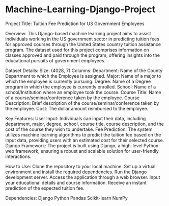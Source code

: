 # Machine-Learning-Django-Project
Project Title: Tuition Fee Prediction for US Government Employees

Overview: This Django-based machine learning project aims to assist individuals working in the US government sector in predicting tuition fees for approved courses through the United States country tuition assistance program. The dataset used for this project comprises information on classes approved and paid through the program, offering insights into the educational pursuits of government employees.

Dataset Details:
Size: (4028, 7)
Columns:
Department: Name of the County Department to which the Employee is assigned.
Major: Name of a major to which the employee is currently pursuing.
Degree: Name of a Degree program in which the employee is currently enrolled.
School: Name of a school/Institution where an employee took the course.
Course Title: Name of a course/seminar/conference taken by the employee.
Course Description: Brief description of the course/seminar/conference taken by the employee.
Cost: The dollar amount reimbursed to the employee.

Key Features:
User Input: Individuals can input their data, including department, major, degree, school, course title, course description, and the cost of the course they wish to undertake.
Fee Prediction: The system utilizes machine learning algorithms to predict the tuition fee based on the input data, providing users with an estimated cost for their selected course.
Django Framework: The project is built using Django, a high-level Python web framework, ensuring a robust and scalable solution for user-friendly interactions.

How to Use:
Clone the repository to your local machine.
Set up a virtual environment and install the required dependencies.
Run the Django development server.
Access the application through a web browser.
Input your educational details and course information.
Receive an instant prediction of the expected tuition fee.

Dependencies:
Django
Python
Pandas
Scikit-learn
NumPy

